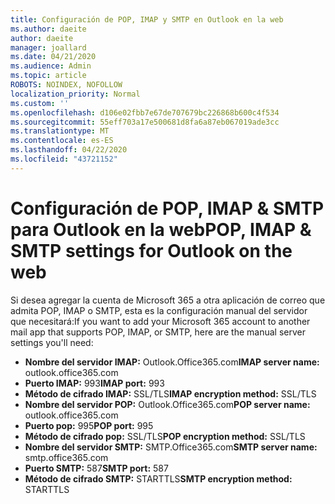 ```yaml
---
title: Configuración de POP, IMAP y SMTP en Outlook en la web
ms.author: daeite
author: daeite
manager: joallard
ms.date: 04/21/2020
ms.audience: Admin
ms.topic: article
ROBOTS: NOINDEX, NOFOLLOW
localization_priority: Normal
ms.custom: ''
ms.openlocfilehash: d106e02fbb7e67de707679bc226868b600c4f534
ms.sourcegitcommit: 55eff703a17e500681d8fa6a87eb067019ade3cc
ms.translationtype: MT
ms.contentlocale: es-ES
ms.lasthandoff: 04/22/2020
ms.locfileid: "43721152"
---
```

# <a name="pop-imap--smtp-settings-for-outlook-on-the-web"></a><span data-ttu-id="39d92-102">Configuración de POP, IMAP & SMTP para Outlook en la web</span><span class="sxs-lookup"><span data-stu-id="39d92-102">POP, IMAP & SMTP settings for Outlook on the web</span></span>

<span data-ttu-id="39d92-103">Si desea agregar la cuenta de Microsoft 365 a otra aplicación de correo que admita POP, IMAP o SMTP, esta es la configuración manual del servidor que necesitará:</span><span class="sxs-lookup"><span data-stu-id="39d92-103">If you want to add your Microsoft 365 account to another mail app that supports POP, IMAP, or SMTP, here are the manual server settings you'll need:</span></span>
  
- <span data-ttu-id="39d92-104">**Nombre del servidor IMAP:** Outlook.Office365.com</span><span class="sxs-lookup"><span data-stu-id="39d92-104">**IMAP server name:** outlook.office365.com</span></span>
- <span data-ttu-id="39d92-105">**Puerto IMAP:** 993</span><span class="sxs-lookup"><span data-stu-id="39d92-105">**IMAP port:** 993</span></span>
- <span data-ttu-id="39d92-106">**Método de cifrado IMAP:** SSL/TLS</span><span class="sxs-lookup"><span data-stu-id="39d92-106">**IMAP encryption method:** SSL/TLS</span></span>
- <span data-ttu-id="39d92-107">**Nombre del servidor POP:** Outlook.Office365.com</span><span class="sxs-lookup"><span data-stu-id="39d92-107">**POP server name:** outlook.office365.com</span></span>  
- <span data-ttu-id="39d92-108">**Puerto pop:** 995</span><span class="sxs-lookup"><span data-stu-id="39d92-108">**POP port:** 995</span></span>  
- <span data-ttu-id="39d92-109">**Método de cifrado pop:** SSL/TLS</span><span class="sxs-lookup"><span data-stu-id="39d92-109">**POP encryption method:** SSL/TLS</span></span>  
- <span data-ttu-id="39d92-110">**Nombre del servidor SMTP:** SMTP.Office365.com</span><span class="sxs-lookup"><span data-stu-id="39d92-110">**SMTP server name:** smtp.office365.com</span></span>
- <span data-ttu-id="39d92-111">**Puerto SMTP:** 587</span><span class="sxs-lookup"><span data-stu-id="39d92-111">**SMTP port:** 587</span></span>
- <span data-ttu-id="39d92-112">**Método de cifrado SMTP:** STARTTLS</span><span class="sxs-lookup"><span data-stu-id="39d92-112">**SMTP encryption method:** STARTTLS</span></span>